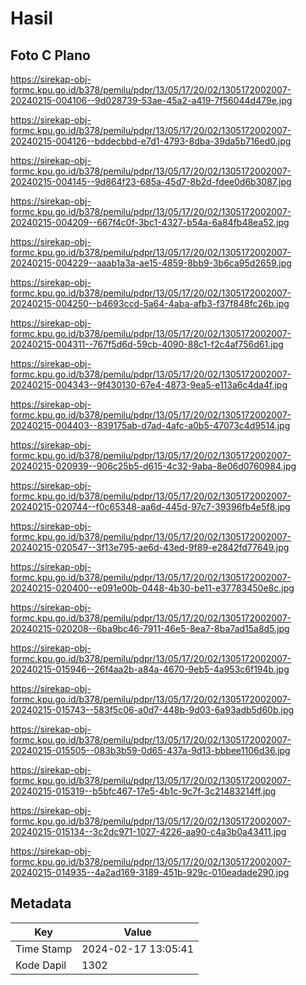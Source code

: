# Hasil

## Foto C Plano

https://sirekap-obj-formc.kpu.go.id/b378/pemilu/pdpr/13/05/17/20/02/1305172002007-20240215-004106--9d028739-53ae-45a2-a419-7f56044d479e.jpg

https://sirekap-obj-formc.kpu.go.id/b378/pemilu/pdpr/13/05/17/20/02/1305172002007-20240215-004126--bddecbbd-e7d1-4793-8dba-39da5b716ed0.jpg

https://sirekap-obj-formc.kpu.go.id/b378/pemilu/pdpr/13/05/17/20/02/1305172002007-20240215-004145--9d864f23-685a-45d7-8b2d-fdee0d6b3087.jpg

https://sirekap-obj-formc.kpu.go.id/b378/pemilu/pdpr/13/05/17/20/02/1305172002007-20240215-004209--667f4c0f-3bc1-4327-b54a-6a84fb48ea52.jpg

https://sirekap-obj-formc.kpu.go.id/b378/pemilu/pdpr/13/05/17/20/02/1305172002007-20240215-004229--aaab1a3a-ae15-4859-8bb9-3b6ca95d2659.jpg

https://sirekap-obj-formc.kpu.go.id/b378/pemilu/pdpr/13/05/17/20/02/1305172002007-20240215-004250--b4693ccd-5a64-4aba-afb3-f37f848fc26b.jpg

https://sirekap-obj-formc.kpu.go.id/b378/pemilu/pdpr/13/05/17/20/02/1305172002007-20240215-004311--767f5d6d-59cb-4090-88c1-f2c4af756d61.jpg

https://sirekap-obj-formc.kpu.go.id/b378/pemilu/pdpr/13/05/17/20/02/1305172002007-20240215-004343--9f430130-67e4-4873-9ea5-e113a6c4da4f.jpg

https://sirekap-obj-formc.kpu.go.id/b378/pemilu/pdpr/13/05/17/20/02/1305172002007-20240215-004403--839175ab-d7ad-4afc-a0b5-47073c4d9514.jpg

https://sirekap-obj-formc.kpu.go.id/b378/pemilu/pdpr/13/05/17/20/02/1305172002007-20240215-020939--906c25b5-d615-4c32-9aba-8e06d0760984.jpg

https://sirekap-obj-formc.kpu.go.id/b378/pemilu/pdpr/13/05/17/20/02/1305172002007-20240215-020744--f0c65348-aa6d-445d-97c7-39396fb4e5f8.jpg

https://sirekap-obj-formc.kpu.go.id/b378/pemilu/pdpr/13/05/17/20/02/1305172002007-20240215-020547--3f13e795-ae6d-43ed-9f89-e2842fd77649.jpg

https://sirekap-obj-formc.kpu.go.id/b378/pemilu/pdpr/13/05/17/20/02/1305172002007-20240215-020400--e091e00b-0448-4b30-be11-e37783450e8c.jpg

https://sirekap-obj-formc.kpu.go.id/b378/pemilu/pdpr/13/05/17/20/02/1305172002007-20240215-020208--6ba9bc46-7911-46e5-8ea7-8ba7ad15a8d5.jpg

https://sirekap-obj-formc.kpu.go.id/b378/pemilu/pdpr/13/05/17/20/02/1305172002007-20240215-015946--26f4aa2b-a84a-4670-9eb5-4a953c6f194b.jpg

https://sirekap-obj-formc.kpu.go.id/b378/pemilu/pdpr/13/05/17/20/02/1305172002007-20240215-015743--583f5c06-a0d7-448b-9d03-6a93adb5d60b.jpg

https://sirekap-obj-formc.kpu.go.id/b378/pemilu/pdpr/13/05/17/20/02/1305172002007-20240215-015505--083b3b59-0d65-437a-9d13-bbbee1106d36.jpg

https://sirekap-obj-formc.kpu.go.id/b378/pemilu/pdpr/13/05/17/20/02/1305172002007-20240215-015319--b5bfc467-17e5-4b1c-9c7f-3c21483214ff.jpg

https://sirekap-obj-formc.kpu.go.id/b378/pemilu/pdpr/13/05/17/20/02/1305172002007-20240215-015134--3c2dc971-1027-4226-aa90-c4a3b0a43411.jpg

https://sirekap-obj-formc.kpu.go.id/b378/pemilu/pdpr/13/05/17/20/02/1305172002007-20240215-014935--4a2ad169-3189-451b-929c-010eadade290.jpg


## Metadata

| Key        | Value               |
| ---------- | ------------------- |
| Time Stamp | 2024-02-17 13:05:41 |
| Kode Dapil | 1302                |



